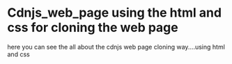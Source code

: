   # Cdnjs_web_page using the html and css for cloning the web page 
here you can see the all about the cdnjs web page cloning way....using html and css   
 
